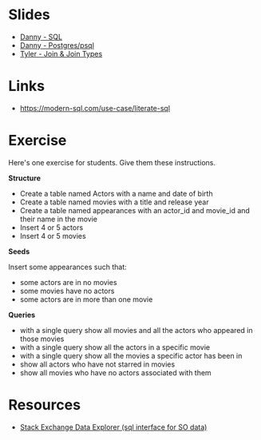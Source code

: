 # Slides

* [Danny - SQL](https://docs.google.com/presentation/d/1DfB36GeO9nJEs-7D1QIXkgQgjc7hyo2PZ6lQA-qkZwE/edit#slide=id.gd7ac0ef0a_0_8)
* [Danny - Postgres/psql](https://docs.google.com/presentation/d/1jlaTZqUeNDk_GvHMS5cqaoQgS03Ocj4t__jQsFHkqrs/edit?usp=sharing)
* [Tyler - Join & Join Types](http://slides.com/tylerbettilyon/jointypes/)

# Links

* https://modern-sql.com/use-case/literate-sql

# Exercise
Here's one exercise for students.  Give them these instructions.

**Structure**

- Create a table named Actors with a name and date of birth
- Create a table named movies with a title and release year
- Create a table named appearances with an actor_id and movie_id and their name in the movie
- Insert 4 or 5 actors
- Insert 4 or 5 movies

**Seeds**

Insert some appearances such that:

- some actors are in no movies
- some movies have no actors
- some actors are in more than one movie

**Queries**

- with a single query show all movies and all the actors who appeared in those movies
- with a single query show all the actors in a specific movie
- with a single query show all the movies a specific actor has been in
- show all actors who have not starred in movies
- show all movies who have no actors associated with them


# Resources
- [Stack Exchange Data Explorer (sql interface for SO data)](http://data.stackexchange.com/stackoverflow/query/new)